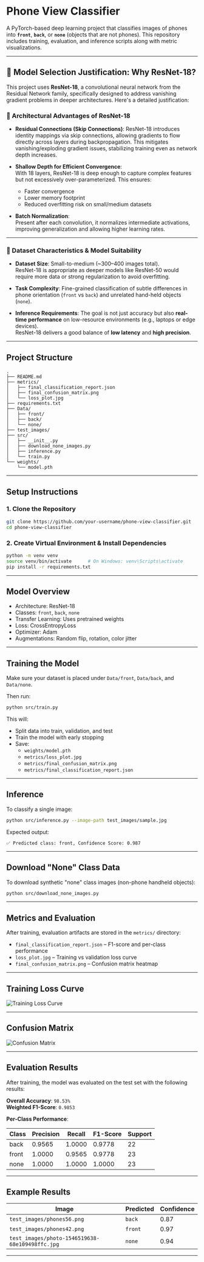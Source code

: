 # Phone View Classifier

A PyTorch-based deep learning project that classifies images of phones into **`front`**, **`back`**, or **`none`** (objects that are not phones). This repository includes training, evaluation, and inference scripts along with metric visualizations.

---

## 🧠 Model Selection Justification: Why ResNet-18?

This project uses **ResNet-18**, a convolutional neural network from the Residual Network family, specifically designed to address vanishing gradient problems in deeper architectures. Here's a detailed justification:

### 🔬 Architectural Advantages of ResNet-18

- **Residual Connections (Skip Connections)**: 
  ResNet-18 introduces identity mappings via skip connections, allowing gradients to flow directly across layers during backpropagation. This mitigates vanishing/exploding gradient issues, stabilizing training even as network depth increases.

- **Shallow Depth for Efficient Convergence**:  
  With 18 layers, ResNet-18 is deep enough to capture complex features but not excessively over-parameterized. This ensures:
  - Faster convergence
  - Lower memory footprint
  - Reduced overfitting risk on small/medium datasets

- **Batch Normalization**:  
  Present after each convolution, it normalizes intermediate activations, improving generalization and allowing higher learning rates.

---


### 🧪 Dataset Characteristics & Model Suitability

- **Dataset Size**: Small-to-medium (~300–400 images total).  
  ResNet-18 is appropriate as deeper models like ResNet-50 would require more data or strong regularization to avoid overfitting.

- **Task Complexity**: Fine-grained classification of subtle differences in phone orientation (`front` vs `back`) and unrelated hand-held objects (`none`).  


- **Inference Requirements**: The goal is not just accuracy but also **real-time performance** on low-resource environments (e.g., laptops or edge devices).  
  ResNet-18 delivers a good balance of **low latency** and **high precision**.

---

## Project Structure

```
.
├── README.md
├── metrics/
│   ├── final_classification_report.json
│   ├── final_confusion_matrix.png
│   └── loss_plot.jpg
├── requirements.txt
├── Data/
│   ├── front/
│   ├── back/
│   └── none/
├── test_images/
├── src/
│   ├── __init__.py
│   ├── download_none_images.py
│   ├── inference.py
│   └── train.py
└── weights/
    └── model.pth
```

---

## Setup Instructions

### 1. Clone the Repository

```bash
git clone https://github.com/your-username/phone-view-classifier.git
cd phone-view-classifier
```

### 2. Create Virtual Environment & Install Dependencies

```bash
python -m venv venv
source venv/bin/activate      # On Windows: venv\Scripts\activate
pip install -r requirements.txt
```

---

## Model Overview

- Architecture: ResNet-18
- Classes: `front`, `back`, `none`
- Transfer Learning: Uses pretrained weights
- Loss: CrossEntropyLoss
- Optimizer: Adam
- Augmentations: Random flip, rotation, color jitter

---

## Training the Model

Make sure your dataset is placed under `Data/front`, `Data/back`, and `Data/none`.

Then run:

```bash
python src/train.py
```

This will:
- Split data into train, validation, and test
- Train the model with early stopping
- Save:
  - `weights/model.pth`
  - `metrics/loss_plot.jpg`
  - `metrics/final_confusion_matrix.png`
  - `metrics/final_classification_report.json`

---

## Inference

To classify a single image:

```bash
python src/inference.py --image-path test_images/sample.jpg
```

Expected output:

```
✅ Predicted class: front, Confidence Score: 0.987
```

---

## Download "None" Class Data 

To download synthetic "none" class images (non-phone handheld objects):

```bash
python src/download_none_images.py
```

---

## Metrics and Evaluation

After training, evaluation artifacts are stored in the `metrics/` directory:

- `final_classification_report.json` – F1-score and per-class performance
- `loss_plot.jpg` – Training vs validation loss curve
- `final_confusion_matrix.png` – Confusion matrix heatmap

---

## Training Loss Curve

![Training Loss Curve](metrics/loss_plot.jpg)

---

## Confusion Matrix

![Confusion Matrix](metrics/final_confusion_matrix.png)

---

## Evaluation Results

After training, the model was evaluated on the test set with the following results:

**Overall Accuracy**: `98.53%`  
**Weighted F1-Score**: `0.9853`

**Per-Class Performance**:

| Class | Precision | Recall | F1-Score | Support |
|-------|-----------|--------|----------|---------|
| back  | 0.9565    | 1.0000 | 0.9778   | 22      |
| front | 1.0000    | 0.9565 | 0.9778   | 23      |
| none  | 1.0000    | 1.0000 | 1.0000   | 23      |


---


## Example Results

| Image                         | Predicted | Confidence |
|------------------------------|-----------|------------|
| `test_images/phones56.png`| `back`   | 0.87       |
| `test_images/phones42.png` | `front`    | 0.97       |
| `test_images/photo-1546519638-68e109498ffc.jpg`     | `none`    | 0.94       |

---